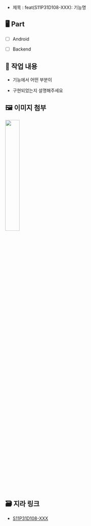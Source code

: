 - 제목 : feat(S11P31D108-XXX): 기능명

## 🖥️ Part

- [ ] Android

- [ ] Backend

## 📝 작업 내용

- 기능에서 어떤 부분이

- 구현되었는지 설명해주세요


## 🖼️ 이미지 첨부

<img src="파일주소" width="30%" height="30%"/>


## 🗃️ 지라 링크

- [S11P31D108-XXX](지라주소)
